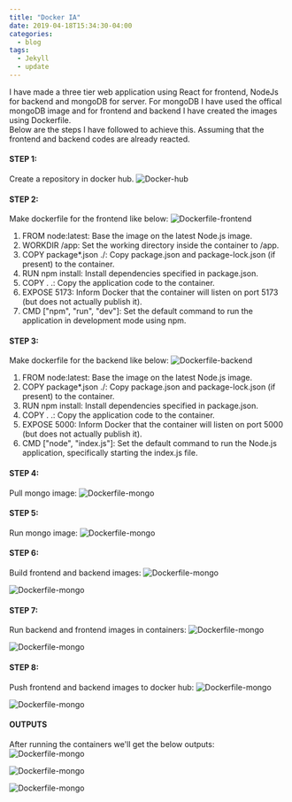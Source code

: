 ```yaml
---
title: "Docker IA"
date: 2019-04-18T15:34:30-04:00
categories:
  - blog
tags:
  - Jekyll
  - update
---
```

I have made a three tier web application using React for frontend, NodeJs for backend and mongoDB for server. For mongoDB I have used the offical mongoDB image and for frontend and backend I have created the images using Dockerfile. 
<br>
Below are the steps I have followed to achieve this.
Assuming that the frontend and backend codes are already reacted.

#### STEP 1:

Create a repository in docker hub.
![Docker-hub](/assets/images/image.png)

#### STEP 2:
Make dockerfile for the frontend like below:
![Dockerfile-frontend](/assets/images/Screenshot%202024-04-24%20113511.png)
1. FROM node:latest: Base the image on the latest Node.js image.
2. WORKDIR /app: Set the working directory inside the container to /app.
3. COPY package*.json ./: Copy package.json and package-lock.json (if present) to the container.
4. RUN npm install: Install dependencies specified in package.json.
5. COPY . .: Copy the application code to the container.
6. EXPOSE 5173: Inform Docker that the container will listen on port 5173 (but does not actually publish it).
7. CMD ["npm", "run", "dev"]: Set the default command to run the application in development mode using npm.

#### STEP 3:
Make dockerfile for the backend like below:
![Dockerfile-backend](/assets/images/Screenshot%202024-04-24%20113930.png)
1. FROM node:latest: Base the image on the latest Node.js image.
2. COPY package*.json ./: Copy package.json and package-lock.json (if present) to the container.
3. RUN npm install: Install dependencies specified in package.json.
4. COPY . .: Copy the application code to the container.
5. EXPOSE 5000: Inform Docker that the container will listen on port 5000 (but does not actually publish it).
6. CMD ["node", "index.js"]: Set the default command to run the Node.js application, specifically starting the index.js file.

#### STEP 4:
Pull mongo image:
![Dockerfile-mongo](/assets/images/Screenshot%202024-04-24%20114308.png)

#### STEP 5:
Run mongo image:
![Dockerfile-mongo](/assets/images/Screenshot%202024-04-24%20104654.png)

#### STEP 6:
Build frontend and backend images:
![Dockerfile-mongo](/assets/images/Screenshot%202024-04-24%20114601.png)
<br>

![Dockerfile-mongo](/assets/images/Screenshot%202024-04-24%20114653.png)

#### STEP 7:
Run backend and frontend images in containers:
![Dockerfile-mongo](/assets/images/Screenshot%202024-04-24%20114856.png)
<br>

![Dockerfile-mongo](/assets/images/Screenshot%202024-04-24%20114903.png)


#### STEP 8:
Push frontend and backend images to docker hub:
![Dockerfile-mongo](/assets/images/Screenshot%202024-04-24%20115040.png)
<br>

![Dockerfile-mongo](/assets/images/Screenshot%202024-04-24%20115056.png)

#### OUTPUTS
After running the containers we'll get the below outputs:
![Dockerfile-mongo](/assets/images/Screenshot%202024-04-24%20105507.png)
<br>

![Dockerfile-mongo](/assets/images/Screenshot%202024-04-24%20115251.png)
<br>

![Dockerfile-mongo](/assets/images/Screenshot%202024-04-24%20105645.png)
